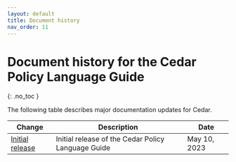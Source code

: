 ```yaml
---
layout: default
title: Document history
nav_order: 11
---
```



# Document history for the Cedar Policy Language Guide<a name="doc-history"></a>
{: .no_toc }

The following table describes major documentation updates for Cedar.

| Change | Description | Date | 
| --- |--- |--- |
| [Initial release](#doc-history) | Initial release of the Cedar Policy Language Guide | May 10, 2023 | 
